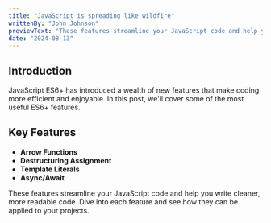 ```yaml
---
title: "JavaScript is spreading like wildfire"
writtenBy: "John Johnson"
previewText: "These features streamline your JavaScript code and help you write cleaner, more readable code. Dive into each feature and see how they can be applied to your projects."
date: "2024-08-13"
---
```


## Introduction

JavaScript ES6+ has introduced a wealth of new features that make coding more efficient and enjoyable. In this post, we'll cover some of the most useful ES6+ features.

## Key Features

- **Arrow Functions**
- **Destructuring Assignment**
- **Template Literals**
- **Async/Await**

These features streamline your JavaScript code and help you write cleaner, more readable code. Dive into each feature and see how they can be applied to your projects.

